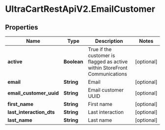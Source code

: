 # UltraCartRestApiV2.EmailCustomer

## Properties
Name | Type | Description | Notes
------------ | ------------- | ------------- | -------------
**active** | **Boolean** | True if the customer is flagged as active within StoreFront Communications | [optional] 
**email** | **String** | Email | [optional] 
**email_customer_uuid** | **String** | Email customer UUID | [optional] 
**first_name** | **String** | First name | [optional] 
**last_interaction_dts** | **String** | Last interaction | [optional] 
**last_name** | **String** | Last name | [optional] 


